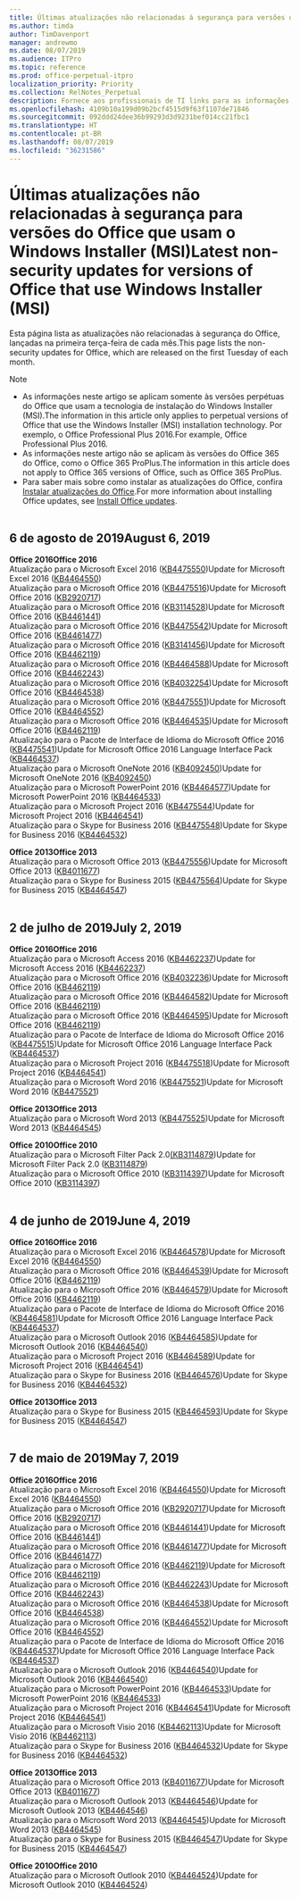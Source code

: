 ```yaml
---
title: Últimas atualizações não relacionadas à segurança para versões do Office que usam o Windows Installer (MSI)
ms.author: timda
author: TimDavenport
manager: andrewmo
ms.date: 08/07/2019
ms.audience: ITPro
ms.topic: reference
ms.prod: office-perpetual-itpro
localization_priority: Priority
ms.collection: RelNotes_Perpetual
description: Fornece aos profissionais de TI links para as informações mais recentes sobre atualizações que não são de segurança para versões perpétuas do Office 2016, Office 2013 e Office 2010
ms.openlocfilehash: 4109b10a199d09b2bcf4515d9f63f1107de71846
ms.sourcegitcommit: 092ddd24dee36b99293d3d9231bef014cc21fbc1
ms.translationtype: HT
ms.contentlocale: pt-BR
ms.lasthandoff: 08/07/2019
ms.locfileid: "36231586"
---
```

# <a name="latest-non-security-updates-for-versions-of-office-that-use-windows-installer-msi"></a><span data-ttu-id="39a78-103">Últimas atualizações não relacionadas à segurança para versões do Office que usam o Windows Installer (MSI)</span><span class="sxs-lookup"><span data-stu-id="39a78-103">Latest non-security updates for versions of Office that use Windows Installer (MSI)</span></span>

<span data-ttu-id="39a78-104">Esta página lista as atualizações não relacionadas à segurança do Office, lançadas na primeira terça-feira de cada mês.</span><span class="sxs-lookup"><span data-stu-id="39a78-104">This page lists the non-security updates for Office, which are released on the first Tuesday of each month.</span></span>

> [!NOTE]
> - <span data-ttu-id="39a78-105">As informações neste artigo se aplicam somente às versões perpétuas do Office que usam a tecnologia de instalação do Windows Installer (MSI).</span><span class="sxs-lookup"><span data-stu-id="39a78-105">The information in this article only applies to perpetual versions of Office that use the Windows Installer (MSI) installation technology.</span></span> <span data-ttu-id="39a78-106">Por exemplo, o Office Professional Plus 2016.</span><span class="sxs-lookup"><span data-stu-id="39a78-106">For example, Office Professional Plus 2016.</span></span>
> - <span data-ttu-id="39a78-107">As informações neste artigo não se aplicam às versões do Office 365 do Office, como o Office 365 ProPlus.</span><span class="sxs-lookup"><span data-stu-id="39a78-107">The information in this article does not apply to Office 365 versions of Office, such as Office 365 ProPlus.</span></span>
> - <span data-ttu-id="39a78-108">Para saber mais sobre como instalar as atualizações do Office, confira [Instalar atualizações do Office](https://support.office.com/article/2ab296f3-7f03-43a2-8e50-46de917611c5).</span><span class="sxs-lookup"><span data-stu-id="39a78-108">For more information about installing Office updates, see [Install Office updates](https://support.office.com/article/2ab296f3-7f03-43a2-8e50-46de917611c5).</span></span>
<br/><br/>

## <a name="august-6-2019"></a><span data-ttu-id="39a78-109">6 de agosto de 2019</span><span class="sxs-lookup"><span data-stu-id="39a78-109">August 6, 2019</span></span>

<span data-ttu-id="39a78-110">**Office 2016**</span><span class="sxs-lookup"><span data-stu-id="39a78-110">**Office 2016**</span></span><br/>
<span data-ttu-id="39a78-111">Atualização para o Microsoft Excel 2016 ([KB4475550](https://support.microsoft.com/help/4475550))</span><span class="sxs-lookup"><span data-stu-id="39a78-111">Update for Microsoft Excel 2016 ([KB4464550](https://support.microsoft.com/help/4475550))</span></span><br/>
<span data-ttu-id="39a78-112">Atualização para o Microsoft Office 2016 ([KB4475516](https://support.microsoft.com/help/4475516))</span><span class="sxs-lookup"><span data-stu-id="39a78-112">Update for Microsoft Office 2016 ([KB2920717](https://support.microsoft.com/help/4475516))</span></span><br/>
<span data-ttu-id="39a78-113">Atualização para o Microsoft Office 2016 ([KB3114528](https://support.microsoft.com/help/3114528))</span><span class="sxs-lookup"><span data-stu-id="39a78-113">Update for Microsoft Office 2016 ([KB4461441](https://support.microsoft.com/help/3114528))</span></span><br/>
<span data-ttu-id="39a78-114">Atualização para o Microsoft Office 2016 ([KB4475542](https://support.microsoft.com/help/4475542))</span><span class="sxs-lookup"><span data-stu-id="39a78-114">Update for Microsoft Office 2016 ([KB4461477](https://support.microsoft.com/help/4475542))</span></span><br/>
<span data-ttu-id="39a78-115">Atualização para o Microsoft Office 2016 ([KB3141456](https://support.microsoft.com/help/3141456))</span><span class="sxs-lookup"><span data-stu-id="39a78-115">Update for Microsoft Office 2016 ([KB4462119](https://support.microsoft.com/help/3141456))</span></span><br/>
<span data-ttu-id="39a78-116">Atualização para o Microsoft Office 2016 ([KB4464588](https://support.microsoft.com/help/4464588))</span><span class="sxs-lookup"><span data-stu-id="39a78-116">Update for Microsoft Office 2016 ([KB4462243](https://support.microsoft.com/help/4464588))</span></span><br/>
<span data-ttu-id="39a78-117">Atualização para o Microsoft Office 2016 ([KB4032254](https://support.microsoft.com/help/4032254))</span><span class="sxs-lookup"><span data-stu-id="39a78-117">Update for Microsoft Office 2016 ([KB4464538](https://support.microsoft.com/help/4032254))</span></span><br/>
<span data-ttu-id="39a78-118">Atualização para o Microsoft Office 2016 ([KB4475551](https://support.microsoft.com/help/4475551))</span><span class="sxs-lookup"><span data-stu-id="39a78-118">Update for Microsoft Office 2016 ([KB4464552](https://support.microsoft.com/help/4475551))</span></span><br/>
<span data-ttu-id="39a78-119">Atualização para o Microsoft Office 2016 ([KB4464535](https://support.microsoft.com/help/4464535))</span><span class="sxs-lookup"><span data-stu-id="39a78-119">Update for Microsoft Office 2016 ([KB4462119](https://support.microsoft.com/help/4464535))</span></span><br/>
<span data-ttu-id="39a78-120">Atualização para o Pacote de Interface de Idioma do Microsoft Office 2016 ([KB4475541](https://support.microsoft.com/help/4475541))</span><span class="sxs-lookup"><span data-stu-id="39a78-120">Update for Microsoft Office 2016 Language Interface Pack ([KB4464537](https://support.microsoft.com/help/4475541))</span></span><br/>
<span data-ttu-id="39a78-121">Atualização para o Microsoft OneNote 2016 ([KB4092450](https://support.microsoft.com/help/4092450))</span><span class="sxs-lookup"><span data-stu-id="39a78-121">Update for Microsoft OneNote 2016 ([KB4092450](https://support.microsoft.com/help/4092450))</span></span><br/>
<span data-ttu-id="39a78-122">Atualização para o Microsoft PowerPoint 2016 ([KB4464577](https://support.microsoft.com/help/4464577))</span><span class="sxs-lookup"><span data-stu-id="39a78-122">Update for Microsoft PowerPoint 2016 ([KB4464533](https://support.microsoft.com/help/4464577))</span></span><br/>
<span data-ttu-id="39a78-123">Atualização para o Microsoft Project 2016 ([KB4475544](https://support.microsoft.com/help/4475544))</span><span class="sxs-lookup"><span data-stu-id="39a78-123">Update for Microsoft Project 2016 ([KB4464541](https://support.microsoft.com/help/4475544))</span></span><br/>
<span data-ttu-id="39a78-124">Atualização para o Skype for Business 2016 ([KB4475548](https://support.microsoft.com/help/4475548))</span><span class="sxs-lookup"><span data-stu-id="39a78-124">Update for Skype for Business 2016 ([KB4464532](https://support.microsoft.com/help/4475548))</span></span><br/>

<span data-ttu-id="39a78-125">**Office 2013**</span><span class="sxs-lookup"><span data-stu-id="39a78-125">**Office 2013**</span></span><br/>
<span data-ttu-id="39a78-126">Atualização para o Microsoft Office 2013 ([KB4475556](https://support.microsoft.com/help/4475556))</span><span class="sxs-lookup"><span data-stu-id="39a78-126">Update for Microsoft Office 2013 ([KB4011677](https://support.microsoft.com/help/4475556))</span></span><br/>
<span data-ttu-id="39a78-127">Atualização para o Skype for Business 2015 ([KB4475564](https://support.microsoft.com/help/4475564))</span><span class="sxs-lookup"><span data-stu-id="39a78-127">Update for Skype for Business 2015 ([KB4464547](https://support.microsoft.com/help/4475564))</span></span><br/><br/>



## <a name="july-2-2019"></a><span data-ttu-id="39a78-128">2 de julho de 2019</span><span class="sxs-lookup"><span data-stu-id="39a78-128">July 2, 2019</span></span>

<span data-ttu-id="39a78-129">**Office 2016**</span><span class="sxs-lookup"><span data-stu-id="39a78-129">**Office 2016**</span></span><br/>
<span data-ttu-id="39a78-130">Atualização para o Microsoft Access 2016 ([KB4462237](https://support.microsoft.com/help/4462237))</span><span class="sxs-lookup"><span data-stu-id="39a78-130">Update for Microsoft Access 2016 ([KB4462237](https://support.microsoft.com/help/4462237))</span></span><br/>
<span data-ttu-id="39a78-131">Atualização para o Microsoft Office 2016 ([KB4032236](https://support.microsoft.com/help/4032236))</span><span class="sxs-lookup"><span data-stu-id="39a78-131">Update for Microsoft Office 2016 ([KB4462119](https://support.microsoft.com/help/4032236))</span></span><br/>
<span data-ttu-id="39a78-132">Atualização para o Microsoft Office 2016 ([KB4464582](https://support.microsoft.com/help/4464582))</span><span class="sxs-lookup"><span data-stu-id="39a78-132">Update for Microsoft Office 2016 ([KB4462119](https://support.microsoft.com/help/4464582))</span></span><br/>
<span data-ttu-id="39a78-133">Atualização para o Microsoft Office 2016 ([KB4464595](https://support.microsoft.com/help/4464595))</span><span class="sxs-lookup"><span data-stu-id="39a78-133">Update for Microsoft Office 2016 ([KB4462119](https://support.microsoft.com/help/4464595))</span></span><br/>
<span data-ttu-id="39a78-134">Atualização para o Pacote de Interface de Idioma do Microsoft Office 2016 ([KB4475515](https://support.microsoft.com/help/4475515))</span><span class="sxs-lookup"><span data-stu-id="39a78-134">Update for Microsoft Office 2016 Language Interface Pack ([KB4464537](https://support.microsoft.com/help/4475515))</span></span><br/>
<span data-ttu-id="39a78-135">Atualização para o Microsoft Project 2016 ([KB4475518](https://support.microsoft.com/help/4475518))</span><span class="sxs-lookup"><span data-stu-id="39a78-135">Update for Microsoft Project 2016 ([KB4464541](https://support.microsoft.com/help/4475518))</span></span><br/>
<span data-ttu-id="39a78-136">Atualização para o Microsoft Word 2016 ([KB4475521](https://support.microsoft.com/help/4475521))</span><span class="sxs-lookup"><span data-stu-id="39a78-136">Update for Microsoft Word 2016 ([KB4475521](https://support.microsoft.com/help/4475521))</span></span><br/>


<span data-ttu-id="39a78-137">**Office 2013**</span><span class="sxs-lookup"><span data-stu-id="39a78-137">**Office 2013**</span></span><br/>
<span data-ttu-id="39a78-138">Atualização para o Microsoft Word 2013 ([KB4475525](https://support.microsoft.com/help/4475525))</span><span class="sxs-lookup"><span data-stu-id="39a78-138">Update for Microsoft Word 2013 ([KB4464545](https://support.microsoft.com/help/4475525))</span></span><br/>


<span data-ttu-id="39a78-139">**Office 2010**</span><span class="sxs-lookup"><span data-stu-id="39a78-139">**Office 2010**</span></span><br/>
<span data-ttu-id="39a78-140">Atualização para o Microsoft Filter Pack 2.0[(KB3114879](https://support.microsoft.com/help/3114879))</span><span class="sxs-lookup"><span data-stu-id="39a78-140">Update for Microsoft Filter Pack 2.0 ([KB3114879](https://support.microsoft.com/help/3114879))</span></span><br/><span data-ttu-id="39a78-141">Atualização para o Microsoft Office 2010 ([KB3114397](https://support.microsoft.com/help/3114397))</span><span class="sxs-lookup"><span data-stu-id="39a78-141">Update for Microsoft Office 2010 ([KB3114397](https://support.microsoft.com/help/3114397))</span></span><br/><br/>

## <a name="june-4-2019"></a><span data-ttu-id="39a78-142">4 de junho de 2019</span><span class="sxs-lookup"><span data-stu-id="39a78-142">June 4, 2019</span></span>

<span data-ttu-id="39a78-143">**Office 2016**</span><span class="sxs-lookup"><span data-stu-id="39a78-143">**Office 2016**</span></span><br/>
<span data-ttu-id="39a78-144">Atualização para o Microsoft Excel 2016 ([KB4464578](https://support.microsoft.com/help/4464578))</span><span class="sxs-lookup"><span data-stu-id="39a78-144">Update for Microsoft Excel 2016 ([KB4464550](https://support.microsoft.com/help/4464578))</span></span><br/>
<span data-ttu-id="39a78-145">Atualização para o Microsoft Office 2016 ([KB4464539](https://support.microsoft.com/help/4464539))</span><span class="sxs-lookup"><span data-stu-id="39a78-145">Update for Microsoft Office 2016 ([KB4462119](https://support.microsoft.com/help/4464539))</span></span><br/>
<span data-ttu-id="39a78-146">Atualização para o Microsoft Office 2016 ([KB4464579](https://support.microsoft.com/help/4464579))</span><span class="sxs-lookup"><span data-stu-id="39a78-146">Update for Microsoft Office 2016 ([KB4462119](https://support.microsoft.com/help/4464579))</span></span><br/>
<span data-ttu-id="39a78-147">Atualização para o Pacote de Interface de Idioma do Microsoft Office 2016 ([KB4464581](https://support.microsoft.com/help/4464581))</span><span class="sxs-lookup"><span data-stu-id="39a78-147">Update for Microsoft Office 2016 Language Interface Pack ([KB4464537](https://support.microsoft.com/help/4464581))</span></span><br/>
<span data-ttu-id="39a78-148">Atualização para o Microsoft Outlook 2016 ([KB4464585](https://support.microsoft.com/help/4464585))</span><span class="sxs-lookup"><span data-stu-id="39a78-148">Update for Microsoft Outlook 2016 ([KB4464540](https://support.microsoft.com/help/4464585))</span></span><br/>
<span data-ttu-id="39a78-149">Atualização para o Microsoft Project 2016 ([KB4464589](https://support.microsoft.com/help/4464589))</span><span class="sxs-lookup"><span data-stu-id="39a78-149">Update for Microsoft Project 2016 ([KB4464541](https://support.microsoft.com/help/4464589))</span></span><br/>
<span data-ttu-id="39a78-150">Atualização para o Skype for Business 2016 ([KB4464576](https://support.microsoft.com/help/4464576))</span><span class="sxs-lookup"><span data-stu-id="39a78-150">Update for Skype for Business 2016 ([KB4464532](https://support.microsoft.com/help/4464576))</span></span><br/>

<span data-ttu-id="39a78-151">**Office 2013**</span><span class="sxs-lookup"><span data-stu-id="39a78-151">**Office 2013**</span></span><br/>
<span data-ttu-id="39a78-152">Atualização para o Skype for Business 2015 ([KB4464593](https://support.microsoft.com/help/4464593))</span><span class="sxs-lookup"><span data-stu-id="39a78-152">Update for Skype for Business 2015 ([KB4464547](https://support.microsoft.com/help/4464593))</span></span><br/>
<br/>
## <a name="may-7-2019"></a><span data-ttu-id="39a78-153">7 de maio de 2019</span><span class="sxs-lookup"><span data-stu-id="39a78-153">May 7, 2019</span></span>

<span data-ttu-id="39a78-154">**Office 2016**</span><span class="sxs-lookup"><span data-stu-id="39a78-154">**Office 2016**</span></span><br/>
<span data-ttu-id="39a78-155">Atualização para o Microsoft Excel 2016 ([KB4464550](https://support.microsoft.com/help/4464550))</span><span class="sxs-lookup"><span data-stu-id="39a78-155">Update for Microsoft Excel 2016 ([KB4464550](https://support.microsoft.com/help/4464550))</span></span><br/>
<span data-ttu-id="39a78-156">Atualização para o Microsoft Office 2016 ([KB2920717](https://support.microsoft.com/help/2920717))</span><span class="sxs-lookup"><span data-stu-id="39a78-156">Update for Microsoft Office 2016 ([KB2920717](https://support.microsoft.com/help/2920717))</span></span><br/>
<span data-ttu-id="39a78-157">Atualização para o Microsoft Office 2016 ([KB4461441](https://support.microsoft.com/help/4461441))</span><span class="sxs-lookup"><span data-stu-id="39a78-157">Update for Microsoft Office 2016 ([KB4461441](https://support.microsoft.com/help/4461441))</span></span><br/>
<span data-ttu-id="39a78-158">Atualização para o Microsoft Office 2016 ([KB4461477](https://support.microsoft.com/help/4461477))</span><span class="sxs-lookup"><span data-stu-id="39a78-158">Update for Microsoft Office 2016 ([KB4461477](https://support.microsoft.com/help/4461477))</span></span><br/>
<span data-ttu-id="39a78-159">Atualização para o Microsoft Office 2016 ([KB4462119](https://support.microsoft.com/help/4462119))</span><span class="sxs-lookup"><span data-stu-id="39a78-159">Update for Microsoft Office 2016 ([KB4462119](https://support.microsoft.com/help/4462119))</span></span><br/>
<span data-ttu-id="39a78-160">Atualização para o Microsoft Office 2016 ([KB4462243](https://support.microsoft.com/help/4462243))</span><span class="sxs-lookup"><span data-stu-id="39a78-160">Update for Microsoft Office 2016 ([KB4462243](https://support.microsoft.com/help/4462243))</span></span><br/>
<span data-ttu-id="39a78-161">Atualização para o Microsoft Office 2016 ([KB4464538](https://support.microsoft.com/help/4464538))</span><span class="sxs-lookup"><span data-stu-id="39a78-161">Update for Microsoft Office 2016 ([KB4464538](https://support.microsoft.com/help/4464538))</span></span><br/>
<span data-ttu-id="39a78-162">Atualização para o Microsoft Office 2016 ([KB4464552](https://support.microsoft.com/help/4464552))</span><span class="sxs-lookup"><span data-stu-id="39a78-162">Update for Microsoft Office 2016 ([KB4464552](https://support.microsoft.com/help/4464552))</span></span><br/>
<span data-ttu-id="39a78-163">Atualização para o Pacote de Interface de Idioma do Microsoft Office 2016 ([KB4464537](https://support.microsoft.com/help/4464537))</span><span class="sxs-lookup"><span data-stu-id="39a78-163">Update for Microsoft Office 2016 Language Interface Pack ([KB4464537](https://support.microsoft.com/help/4464537))</span></span><br/>
<span data-ttu-id="39a78-164">Atualização para o Microsoft Outlook 2016 ([KB4464540](https://support.microsoft.com/help/4464540))</span><span class="sxs-lookup"><span data-stu-id="39a78-164">Update for Microsoft Outlook 2016 ([KB4464540](https://support.microsoft.com/help/4464540))</span></span><br/>
<span data-ttu-id="39a78-165">Atualização para o Microsoft PowerPoint 2016 ([KB4464533](https://support.microsoft.com/help/4464533))</span><span class="sxs-lookup"><span data-stu-id="39a78-165">Update for Microsoft PowerPoint 2016 ([KB4464533](https://support.microsoft.com/help/4464533))</span></span><br/>
<span data-ttu-id="39a78-166">Atualização para o Microsoft Project 2016 ([KB4464541](https://support.microsoft.com/help/4464541))</span><span class="sxs-lookup"><span data-stu-id="39a78-166">Update for Microsoft Project 2016 ([KB4464541](https://support.microsoft.com/help/4464541))</span></span><br/>
<span data-ttu-id="39a78-167">Atualização para o Microsoft Visio 2016 ([KB4462113](https://support.microsoft.com/help/4462113))</span><span class="sxs-lookup"><span data-stu-id="39a78-167">Update for Microsoft Visio 2016 ([KB4462113](https://support.microsoft.com/help/4462113))</span></span><br/>
<span data-ttu-id="39a78-168">Atualização para o Skype for Business 2016 ([KB4464532](https://support.microsoft.com/help/4464532))</span><span class="sxs-lookup"><span data-stu-id="39a78-168">Update for Skype for Business 2016 ([KB4464532](https://support.microsoft.com/help/4464532))</span></span><br/>

<span data-ttu-id="39a78-169">**Office 2013**</span><span class="sxs-lookup"><span data-stu-id="39a78-169">**Office 2013**</span></span><br/>
<span data-ttu-id="39a78-170">Atualização para o Microsoft Office 2013 ([KB4011677](https://support.microsoft.com/help/4011677))</span><span class="sxs-lookup"><span data-stu-id="39a78-170">Update for Microsoft Office 2013 ([KB4011677](https://support.microsoft.com/help/4011677))</span></span><br/>
<span data-ttu-id="39a78-171">Atualização para o Microsoft Outlook 2013 ([KB4464546](https://support.microsoft.com/help/4464546))</span><span class="sxs-lookup"><span data-stu-id="39a78-171">Update for Microsoft Outlook 2013 ([KB4464546](https://support.microsoft.com/help/4464546))</span></span><br/>
<span data-ttu-id="39a78-172">Atualização para o Microsoft Word 2013 ([KB4464545](https://support.microsoft.com/help/4464545))</span><span class="sxs-lookup"><span data-stu-id="39a78-172">Update for Microsoft Word 2013 ([KB4464545](https://support.microsoft.com/help/4464545))</span></span><br/>
<span data-ttu-id="39a78-173">Atualização para o Skype for Business 2015 ([KB4464547](https://support.microsoft.com/help/4464547))</span><span class="sxs-lookup"><span data-stu-id="39a78-173">Update for Skype for Business 2015 ([KB4464547](https://support.microsoft.com/help/4464547))</span></span><br/>

<span data-ttu-id="39a78-174">**Office 2010**</span><span class="sxs-lookup"><span data-stu-id="39a78-174">**Office 2010**</span></span><br/>
<span data-ttu-id="39a78-175">Atualização para o Microsoft Outlook 2010 ([KB4464524](https://support.microsoft.com/help/4464524))</span><span class="sxs-lookup"><span data-stu-id="39a78-175">Update for Microsoft Outlook 2010 ([KB4464524](https://support.microsoft.com/help/4464524))</span></span>